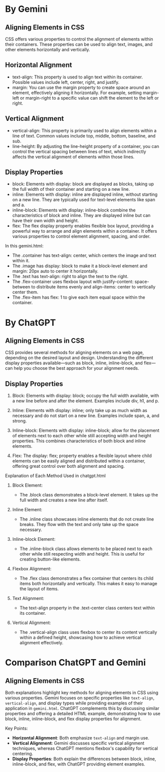 # By Gemini

## Aligning Elements in CSS

CSS offers various properties to control the alignment of elements within their containers. These properties can be used to align text, images, and other elements horizontally and vertically.

## Horizontal Alignment

- text-align: This property is used to align text within its container. Possible values include left, center, right, and justify.
- margin: You can use the margin property to create space around an element, effectively aligning it horizontally. For example, setting margin-left or margin-right to a specific value can shift the element to the left or right.

## Vertical Alignment

- vertical-align: This property is primarily used to align elements within a line of text. Common values include top, middle, bottom, baseline, and sub.
- line-height: By adjusting the line-height property of a container, you can control the vertical spacing between lines of text, which indirectly affects the vertical alignment of elements within those lines.

## Display Properties

- block: Elements with display: block are displayed as blocks, taking up the full width of their container and starting on a new line.
- inline: Elements with display: inline are displayed inline, without starting on a new line. They are typically used for text-level elements like span and a.
- inline-block: Elements with display: inline-block combine the characteristics of block and inline. They are displayed inline but can have their own width and height.
- flex: The flex display property enables flexible box layout, providing a powerful way to arrange and align elements within a container. It offers various properties to control element alignment, spacing, and order.

In this gemini.html:

- The .container has text-align: center, which centers the image and text within it.   
- The .image has display: block to make it a block-level element and margin: 20px auto to center it horizontally.
- The .text has text-align: right to align the text to the right.
- The .flex-container uses flexbox layout with justify-content: space-between to distribute items evenly and align-items: center to vertically center them.
- The .flex-item has flex: 1 to give each item equal space within the container.

# By ChatGPT

## Aligning Elements in CSS

CSS provides several methods for aligning elements on a web page, depending on the desired layout and design. Understanding the different display properties available—such as block, inline, inline-block, and flex—can help you choose the best approach for your alignment needs.

## Display Properties

1. Block: Elements with display: block; occupy the full width available, with a new line before and after the element. Examples include div, h1, and p.

2. Inline: Elements with display: inline; only take up as much width as necessary and do not start on a new line. Examples include span, a, and strong.

3. Inline-block: Elements with display: inline-block; allow for the placement of elements next to each other while still accepting width and height properties. This combines characteristics of both block and inline elements.

4. Flex: The display: flex; property enables a flexible layout where child elements can be easily aligned and distributed within a container, offering great control over both alignment and spacing.

Explanation of Each Method Used in chatgpt.html

1. Block Element:
    - The .block class demonstrates a block-level element. It takes up the full width and creates a new line after itself.

2. Inline Element:
    - The .inline class showcases inline elements that do not create line breaks. They flow with the text and only take up the space necessary.

3. Inline-block Element:
    - The .inline-block class allows elements to be placed next to each other while still respecting width and height. This is useful for creating button-like elements.

4. Flexbox Alignment:
    - The .flex class demonstrates a flex container that centers its child items both horizontally and vertically. This makes it easy to manage the layout of items.

5. Text Alignment:
    - The text-align property in the .text-center class centers text within its container.

6. Vertical Alignment:
    - The .vertical-align class uses flexbox to center its content vertically within a defined height, showcasing how to achieve vertical alignment effectively.


# Comparison ChatGPT and Gemini

## Aligning Elements in CSS

Both explanations highlight key methods for aligning elements in CSS using various properties. Gemini focuses on specific properties like `text-align`, `vertical-align`, and display types while providing examples of their application in `gemini.html`. ChatGPT complements this by discussing similar properties and offering a detailed HTML example, demonstrating how to use block, inline, inline-block, and flex display properties for alignment.

Key Points:
- **Horizontal Alignment**: Both emphasize `text-align` and margin use.
- **Vertical Alignment**: Gemini discusses specific vertical alignment techniques, whereas ChatGPT mentions flexbox's capability for vertical centering.
- **Display Properties**: Both explain the differences between block, inline, inline-block, and flex, with ChatGPT providing element examples.
